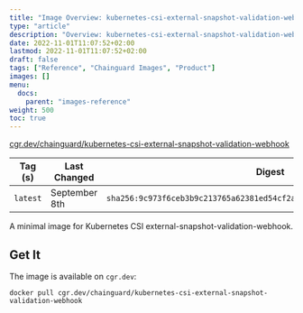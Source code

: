 ```yaml
---
title: "Image Overview: kubernetes-csi-external-snapshot-validation-webhook"
type: "article"
description: "Overview: kubernetes-csi-external-snapshot-validation-webhook Chainguard Image"
date: 2022-11-01T11:07:52+02:00
lastmod: 2022-11-01T11:07:52+02:00
draft: false
tags: ["Reference", "Chainguard Images", "Product"]
images: []
menu:
  docs:
    parent: "images-reference"
weight: 500
toc: true
---
```


[cgr.dev/chainguard/kubernetes-csi-external-snapshot-validation-webhook](https://github.com/chainguard-images/images/tree/main/images/kubernetes-csi-external-snapshot-validation-webhook)

| Tag (s)   | Last Changed  | Digest                                                                    |
|-----------|---------------|---------------------------------------------------------------------------|
|  `latest` | September 8th | `sha256:9c973f6ceb3b9c213765a62381ed54cf2a1454e34f21c0d2beffcf2f9e902b03` |



A minimal image for Kubernetes CSI external-snapshot-validation-webhook.

## Get It

The image is available on `cgr.dev`:

```
docker pull cgr.dev/chainguard/kubernetes-csi-external-snapshot-validation-webhook
```

